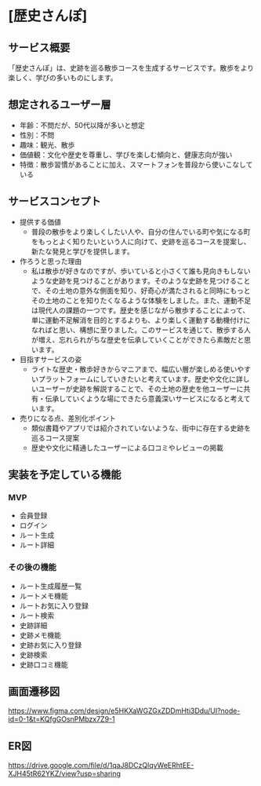 # [歴史さんぽ]

## サービス概要
「歴史さんぽ」は、史跡を巡る散歩コースを生成するサービスです。散歩をより楽しく、学びの多いものにします。

## 想定されるユーザー層
* 年齢：不問だが、50代以降が多いと想定
* 性別：不問
* 趣味：観光、散歩
* 価値観：文化や歴史を尊重し、学びを楽しむ傾向と、健康志向が強い
* 特徴：散歩習慣があることに加え、スマートフォンを普段から使いこなしている

## サービスコンセプト
* 提供する価値
  * 普段の散歩をより楽しくしたい人や、自分の住んでいる町や気になる町をもっとよく知りたいという人に向けて、史跡を巡るコースを提案し、新たな発見と学びを提供します。
* 作ろうと思った理由
  * 私は散歩が好きなのですが、歩いていると小さくて誰も見向きもしないような史跡を見つけることがあります。そのような史跡を見つけることで、その土地の意外な側面を知り、好奇心が満たされると同時にもっとその土地のことを知りたくなるような体験をしました。また、運動不足は現代人の課題の一つです。歴史を感じながら散歩することによって、単に運動不足解消を目的とするよりも、より楽しく運動する動機付けになればと思い、構想に至りました。このサービスを通じて、散歩する人が増え、忘れられがちな歴史を伝承していくことができたら素敵だと思います。
* 目指すサービスの姿
  * ライトな歴史・散歩好きからマニアまで、幅広い層が楽しめる使いやすいプラットフォームにしていきたいと考えています。歴史や文化に詳しいユーザーが史跡を解説することで、その土地の歴史を他ユーザーに共有・伝承していくような場にできたら意義深いサービスになると考えています。
* 売りになる点、差別化ポイント
  * 類似書籍やアプリでは紹介されていないような、街中に存在する史跡を巡るコース提案
  * 歴史や文化に精通したユーザーによる口コミやレビューの掲載

## 実装を予定している機能
### MVP
* 会員登録
* ログイン
* ルート生成
* ルート詳細

### その後の機能
* ルート生成履歴一覧
* ルートメモ機能
* ルートお気に入り登録
* ルート検索
* 史跡詳細
* 史跡メモ機能
* 史跡お気に入り登録
* 史跡検索
* 史跡口コミ機能

## 画面遷移図
https://www.figma.com/design/e5HKXaWGZGxZDDmHti3Ddu/UI?node-id=0-1&t=KQfgGOsnPMbzx7Z9-1

## ER図
https://drive.google.com/file/d/1qaJ8DCzQlqyWeERhtEE-XJH45tR62YKZ/view?usp=sharing